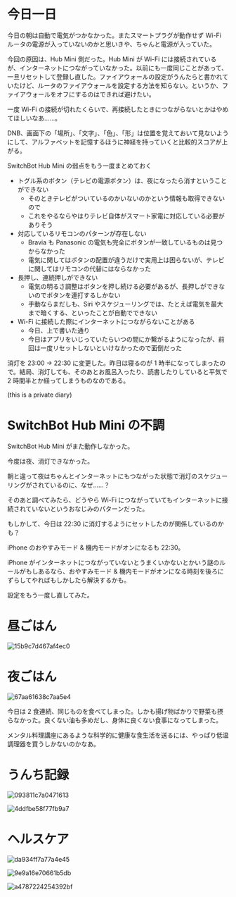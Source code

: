 # 今日一日
今日の朝は自動で電気がつかなかった。またスマートプラグが動作せず Wi-Fi ルータの電源が入っていないのかと思いきや、ちゃんと電源が入っていた。

今回の原因は、Hub Mini 側だった。Hub Mini が Wi-Fi には接続されているが、インターネットにつながっていなかった。以前にも一度同じことがあって、一旦リセットして登録し直した。ファイアウォールの設定がうんたらと書かれていたけど、ルータのファイアウォールを設定する方法を知らない。というか、ファイアウォールをオフにするのはできれば避けたい。

一度 Wi-Fi の接続が切れたくらいで、再接続したときにつながらないとかはやめてほしいなあ......。

DNB、画面下の「場所」、「文字」、「色」、「形」は位置を覚えておいて見ないようにして、アルファベットを記憶するほうに神経を持っていくと比較的スコアが上がる。

SwitchBot Hub Mini の弱点をもう一度まとめておく

- トグル系のボタン（テレビの電源ボタン）は、夜になったら消すということができない
    - そのときテレビがついているのかいないのかという情報も取得できないので
    - これをやるならやはりテレビ自体がスマート家電に対応している必要がありそう
- 対応しているリモコンのパターンが存在しない
    - Bravia も Panasonic の電気も完全にボタンが一致しているものは見つからなかった
    - 電気に関してはボタンの配置が違うだけで実用上は困らないが、テレビに関してはリモコンの代替にはならなかった
- 長押し、連続押しができない
    - 電気の明るさ調整はボタンを押し続ける必要があるが、長押しができないのでボタンを連打するしかない
    - 手動ならまだしも、Siri やスケジューリングでは、たとえば電気を最大まで暗くする、といったことが自動でできない
- Wi-Fi に接続した際にインターネットにつながらないことがある
    - 今日、上で書いた通り
    - 今日はアプリをいじっていたらいつの間にか繋がるようになったが、前回は一度リセットしないといけなかったので面倒だった

消灯を 23:00 → 22:30 に変更した。昨日は寝るのが 1 時半になってしまったので。結局、消灯しても、そのあとお風呂入ったり、読書したりしていると平気で 2 時間半とか経ってしまうものなのである。

 (this is a private diary)

# SwitchBot Hub Mini の不調
SwitchBot Hub Mini がまた動作しなかった。

今度は夜、消灯できなかった。

朝と違って夜はちゃんとインターネットにもつながった状態で消灯のスケジューリングがされているのに、なぜ......？

そのあと調べてみたら、どうやら Wi-Fi につながっていてもインターネットに接続されていないというおなじみのパターンだった。

もしかして、今日は 22:30 に消灯するようにセットしたのが関係しているのかも？

iPhone のおやすみモード & 機内モードがオンになるも 22:30。

iPhone がインターネットにつながっていないとうまくいかないとかいう謎のルールがもしあるなら、おやすみモード & 機内モードがオンになる時刻を後ろにずらしてやればもしかしたら解決するかも。

設定をもう一度し直してみた。

# 昼ごはん
![15b9c7d467af4ec0](https://noraworld.github.io/box-bulbasaur/2019/12/15b9c7d467af4ec0.jpg)

# 夜ごはん
![67aa61638c7aa5e4](https://noraworld.github.io/box-bulbasaur/2019/12/67aa61638c7aa5e4.jpg)

今日は 2 食連続、同じものを食べてしまった。しかも揚げ物ばかりで野菜も摂らなかった。良くない油も多めだし、身体に良くない食事になってしまった。

メンタル料理講座にあるような科学的に健康な食生活を送るには、やっぱり低温調理器を買うしかないのかなあ。

# うんち記録
![093811c7a0471613](https://noraworld.github.io/box-bulbasaur/2019/12/093811c7a0471613.png)

![4ddfbe58f77fb9a7](https://noraworld.github.io/box-bulbasaur/2019/12/4ddfbe58f77fb9a7.png)

# ヘルスケア
![da934ff7a77a4e45](https://noraworld.github.io/box-bulbasaur/2019/12/da934ff7a77a4e45.png)

![9e9a16e70661b5db](https://noraworld.github.io/box-bulbasaur/2019/12/9e9a16e70661b5db.png)

![a4787224254392bf](https://noraworld.github.io/box-bulbasaur/2019/12/a4787224254392bf.jpg)
